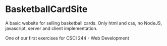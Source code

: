 # BasketballCardSite
A basic website for selling basketball cards. Only html and css, no NodeJS, javascript, server and client implementation.

One of our first exercises for CSCI 244 - Web Development
